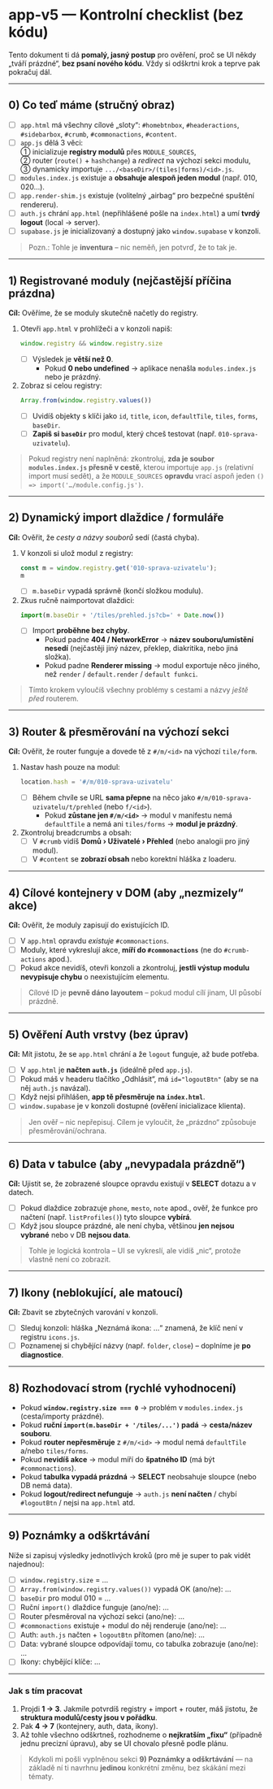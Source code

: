 
# app‑v5 — Kontrolní checklist (bez kódu)

Tento dokument ti dá **pomalý, jasný postup** pro ověření, proč se UI někdy „tváří prázdné“, **bez psaní nového kódu**. Vždy si odškrtni krok a teprve pak pokračuj dál.

---

## 0) Co teď máme (stručný obraz)
- [ ] `app.html` má všechny cílové „sloty“: `#homebtnbox`, `#headeractions`, `#sidebarbox`, `#crumb`, `#commonactions`, `#content`.  
- [ ] `app.js` dělá 3 věci:  
      ① inicializuje **registry modulů** přes `MODULE_SOURCES`,  
      ② router (`route()` + `hashchange`) a *redirect* na výchozí sekci modulu,  
      ③ dynamicky importuje `.../<baseDir>/(tiles|forms)/<id>.js`.  
- [ ] `modules.index.js` existuje a **obsahuje alespoň jeden modul** (např. 010, 020…).  
- [ ] `app.render-shim.js` existuje (volitelný „airbag“ pro bezpečné spuštění rendereru).  
- [ ] `auth.js` chrání `app.html` (nepřihlášené pošle na `index.html`) a umí **tvrdý logout** (local → server).  
- [ ] `supabase.js` je inicializovaný a dostupný jako `window.supabase` v konzoli.

> Pozn.: Tohle je **inventura** – nic neměň, jen potvrď, že to tak je.

---

## 1) Registrované moduly (nejčastější příčina prázdna)
**Cíl:** Ověříme, že se moduly skutečně načetly do registry.

1. Otevři `app.html` v prohlížeči a v konzoli napiš:  
   ```js
   window.registry && window.registry.size
   ```
   - [ ] Výsledek je **větší než 0**.  
     - Pokud **0 nebo undefined** → aplikace nenašla `modules.index.js` nebo je prázdný.

2. Zobraz si celou registry:  
   ```js
   Array.from(window.registry.values())
   ```
   - [ ] Uvidíš objekty s klíči jako `id`, `title`, `icon`, `defaultTile`, `tiles`, `forms`, `baseDir`.
   - [ ] **Zapiš si `baseDir`** pro modul, který chceš testovat (např. `010-sprava-uzivatelu`).

> Pokud registry není naplněná: zkontroluj, **zda je soubor `modules.index.js` přesně v cestě**, kterou importuje `app.js` (relativní import musí sedět), a že `MODULE_SOURCES` **opravdu** vrací aspoň jeden `() => import('…/module.config.js')`.

---

## 2) Dynamický import dlaždice / formuláře
**Cíl:** Ověřit, že *cesty a názvy souborů* sedí (častá chyba).

1. V konzoli si ulož modul z registry:  
   ```js
   const m = window.registry.get('010-sprava-uzivatelu');
   m
   ```
   - [ ] `m.baseDir` vypadá správně (končí složkou modulu).

2. Zkus ručně naimportovat dlaždici:  
   ```js
   import(m.baseDir + '/tiles/prehled.js?cb=' + Date.now())
   ```
   - [ ] Import **proběhne bez chyby**.  
     - Pokud padne **404 / NetworkError** → **název souboru/umístění nesedí** (nejčastěji jiný název, překlep, diakritika, nebo jiná složka).  
     - Pokud padne **Renderer missing** → modul exportuje něco jiného, než `render` / `default.render` / `default funkci`.

> Tímto krokem vyloučíš všechny problémy s cestami a názvy *ještě před* routerem.

---

## 3) Router & přesměrování na výchozí sekci
**Cíl:** Ověřit, že router funguje a dovede tě z `#/m/<id>` na výchozí `tile/form`.

1. Nastav hash pouze na modul:  
   ```js
   location.hash = '#/m/010-sprava-uzivatelu'
   ```
   - [ ] Během chvíle se URL **sama přepne** na něco jako `#/m/010-sprava-uzivatelu/t/prehled` (nebo `f/<id>`).  
     - Pokud **zůstane jen `#/m/<id>`** → modul v manifestu nemá `defaultTile` a nemá ani `tiles/forms` → **modul je prázdný**.

2. Zkontroluj breadcrumbs a obsah:  
   - [ ] V `#crumb` vidíš **Domů › Uživatelé › Přehled** (nebo analogii pro jiný modul).  
   - [ ] V `#content` se **zobrazí obsah** nebo korektní hláška z loaderu.

---

## 4) Cílové kontejnery v DOM (aby „nezmizely“ akce)
**Cíl:** Ověřit, že moduly zapisují do existujících ID.

- [ ] V `app.html` opravdu *existuje* `#commonactions`.  
- [ ] Moduly, které vykreslují akce, **míří do `#commonactions`** (ne do `#crumb-actions` apod.).  
- [ ] Pokud akce nevidíš, otevři konzoli a zkontroluj, **jestli výstup modulu nevypisuje chybu** o neexistujícím elementu.

> Cílové ID je **pevně dáno layoutem** – pokud modul cílí jinam, UI působí prázdně.

---

## 5) Ověření Auth vrstvy (bez úprav)
**Cíl:** Mít jistotu, že se `app.html` chrání a že `logout` funguje, až bude potřeba.

- [ ] V `app.html` je **načten `auth.js`** (ideálně před `app.js`).  
- [ ] Pokud máš v headeru tlačítko „Odhlásit“, má `id="logoutBtn"` (aby se na něj `auth.js` navázal).  
- [ ] Když nejsi přihlášen, **app tě přesměruje na `index.html`**.  
- [ ] `window.supabase` je v konzoli dostupné (ověření inicializace klienta).

> Jen ověř – nic nepřepisuj. Cílem je vyloučit, že „prázdno“ způsobuje přesměrování/ochrana.

---

## 6) Data v tabulce (aby „nevypadala prázdně“)
**Cíl:** Ujistit se, že zobrazené sloupce opravdu existují v **SELECT** dotazu a v datech.

- [ ] Pokud dlaždice zobrazuje `phone`, `mesto`, `note` apod., ověř, že funkce pro načtení (např. `listProfiles()`) tyto sloupce **vybírá**.  
- [ ] Když jsou sloupce prázdné, ale není chyba, většinou **jen nejsou vybrané** nebo v DB **nejsou data**.

> Tohle je logická kontrola – UI se vykreslí, ale vidíš „nic“, protože vlastně není co zobrazit.

---

## 7) Ikony (neblokující, ale matoucí)
**Cíl:** Zbavit se zbytečných varování v konzoli.

- [ ] Sleduj konzoli: hláška „Neznámá ikona: …“ znamená, že klíč není v registru `icons.js`.  
- [ ] Poznamenej si chybějící názvy (např. `folder`, `close`) – doplníme je **po diagnostice**.

---

## 8) Rozhodovací strom (rychlé vyhodnocení)
- Pokud **`window.registry.size === 0`** → problém v `modules.index.js` (cesta/importy prázdné).  
- Pokud **ruční `import(m.baseDir + '/tiles/...')` padá** → **cesta/název souboru**.  
- Pokud **router nepřesměruje** z `#/m/<id>` → modul nemá `defaultTile` a/nebo `tiles/forms`.  
- Pokud **nevidíš akce** → modul míří do **špatného ID** (má být `#commonactions`).  
- Pokud **tabulka vypadá prázdná** → **SELECT** neobsahuje sloupce (nebo DB nemá data).  
- Pokud **logout/redirect nefunguje** → `auth.js` **není načten** / chybí `#logoutBtn` / nejsi na `app.html` atd.

---

## 9) Poznámky a odškrtávání
Níže si zapisuj výsledky jednotlivých kroků (pro mě je super to pak vidět najednou):

- [ ] `window.registry.size` = …  
- [ ] `Array.from(window.registry.values())` vypadá OK (ano/ne): …  
- [ ] `baseDir` pro modul 010 = …  
- [ ] Ruční `import()` dlaždice funguje (ano/ne): …  
- [ ] Router přesměroval na výchozí sekci (ano/ne): …  
- [ ] `#commonactions` existuje + modul do něj renderuje (ano/ne): …  
- [ ] Auth: `auth.js` načten + `logoutBtn` přítomen (ano/ne): …  
- [ ] Data: vybrané sloupce odpovídají tomu, co tabulka zobrazuje (ano/ne): …  
- [ ] Ikony: chybějící klíče: …

---

### Jak s tím pracovat
1. Projdi **1 → 3**. Jakmile potvrdíš registry + import + router, máš jistotu, že **struktura modulů/cesty jsou v pořádku**.  
2. Pak **4 → 7** (kontejnery, auth, data, ikony).  
3. Až tohle všechno odškrtneš, rozhodneme o **nejkratším „fixu“** (případně jednu precizní úpravu), aby se UI chovalo přesně podle plánu.

> Kdykoli mi pošli vyplněnou sekci **9) Poznámky a odškrtávání** — na základě ní ti navrhnu **jedinou** konkrétní změnu, bez skákání mezi tématy.
